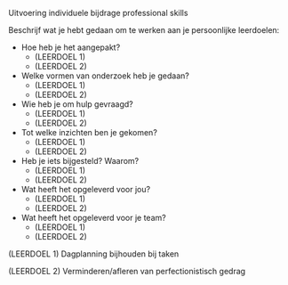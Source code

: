 Uitvoering individuele bijdrage professional skills

Beschrijf wat je hebt gedaan om te werken aan je persoonlijke leerdoelen:
- Hoe heb je het aangepakt?
  - (LEERDOEL 1) 
  - (LEERDOEL 2) 
- Welke vormen van onderzoek heb je gedaan?
  - (LEERDOEL 1) 
  - (LEERDOEL 2) 
- Wie heb je om hulp gevraagd?
  - (LEERDOEL 1) 
  - (LEERDOEL 2) 
- Tot welke inzichten ben je gekomen?
  - (LEERDOEL 1) 
  - (LEERDOEL 2) 
- Heb je iets bijgesteld? Waarom?
  - (LEERDOEL 1) 
  - (LEERDOEL 2) 
- Wat heeft het opgeleverd voor jou?
  - (LEERDOEL 1) 
  - (LEERDOEL 2) 
- Wat heeft het opgeleverd voor je team?
  - (LEERDOEL 1) 
  - (LEERDOEL 2) 

(LEERDOEL 1) Dagplanning bijhouden bij taken


(LEERDOEL 2) Verminderen/afleren van perfectionistisch gedrag

